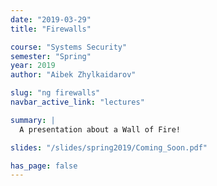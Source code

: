 ```yaml
---
date: "2019-03-29"
title: "Firewalls"

course: "Systems Security"
semester: "Spring"
year: 2019
author: "Aibek Zhylkaidarov"

slug: "ng firewalls"
navbar_active_link: "lectures"

summary: |
  A presentation about a Wall of Fire!

slides: "/slides/spring2019/Coming_Soon.pdf"

has_page: false
---
```


